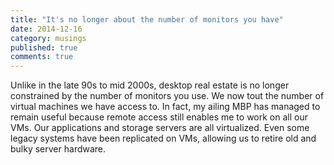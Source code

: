 ```yaml
---
title: "It's no longer about the number of monitors you have"
date: 2014-12-16
category: musings
published: true
comments: true
---
```


Unlike in the late 90s to mid 2000s, desktop real estate is no longer constrained by the number of monitors you use. We now tout the number of virtual machines we have access to. In fact, my ailing MBP has managed to remain useful because remote access still enables me to work on all our VMs. Our applications and storage servers are all virtualized. Even some legacy systems have been replicated on VMs, allowing us to retire old and bulky server hardware.
